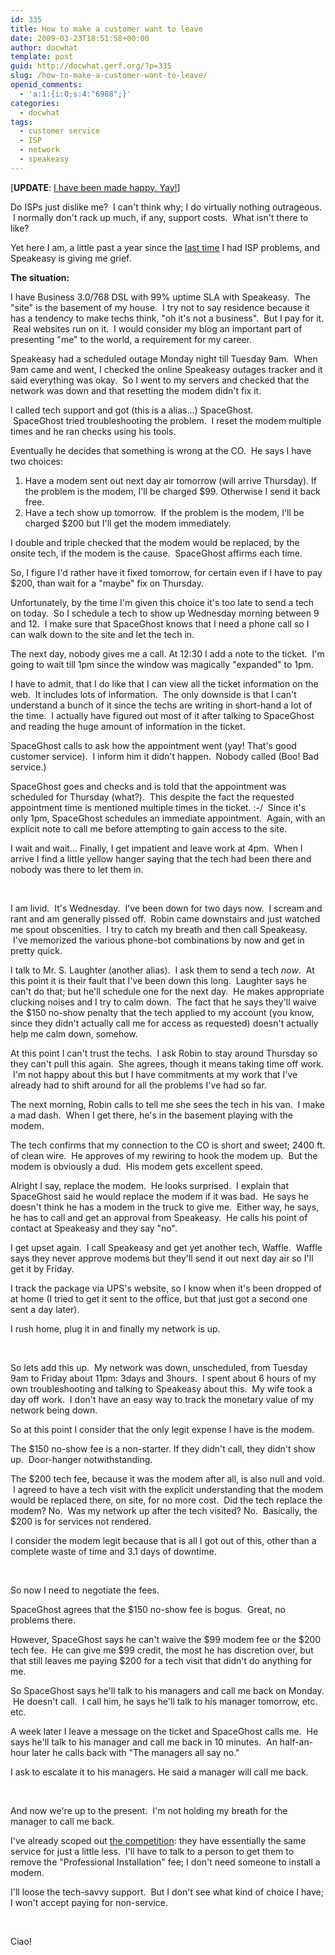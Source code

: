 ```yaml
---
id: 335
title: How to make a customer want to leave
date: 2009-03-23T18:51:58+00:00
author: docwhat
template: post
guid: http://docwhat.gerf.org/?p=335
slug: /how-to-make-a-customer-want-to-leave/
openid_comments:
  - 'a:1:{i:0;s:4:"6988";}'
categories:
  - docwhat
tags:
  - customer service
  - ISP
  - network
  - speakeasy
---
```

[<strong>UPDATE</strong>: <a href="http://docwhat.gerf.org/2009/03/how-speakeasy-made-it-better">I have been made happy. Yay!</a>]

Do ISPs just dislike me?  I can't think why; I do virtually nothing outrageous.  I normally don't rack up much, if any, support costs.  What isn't there to like?

Yet here I am, a little past a year since the <a href="http://docwhat.gerf.org/2008/02/verizon-sucks/">last time</a> I had ISP problems, and Speakeasy is giving me grief.

<strong>The situation:</strong>

I have Business 3.0/768 DSL with 99% uptime SLA with Speakeasy.  The "site" is the basement of my house.  I try not to say residence because it has a tendency to make techs think, "oh it's not a business".  But I pay for it.  Real websites run on it.  I would consider my blog an important part of presenting "me" to the world, a requirement for my career.

Speakeasy had a scheduled outage Monday night till Tuesday 9am.  When 9am came and went, I checked the online Speakeasy outages tracker and it said everything was okay.  So I went to my servers and checked that the network was down and that resetting the modem didn't fix it.

I called tech support and got (this is a alias...) SpaceGhost.  SpaceGhost tried troubleshooting the problem.  I reset the modem multiple times and he ran checks using his tools.

Eventually he decides that something is wrong at the CO.  He says I have two choices:
<ol>
	<li>Have a modem sent out next day air tomorrow (will arrive Thursday). If the problem is the modem, I'll be charged $99. Otherwise I send it back free.</li>
	<li>Have a tech show up tomorrow.  If the problem is the modem, I'll be charged $200 but I'll get the modem immediately.</li>
</ol>
I double and triple checked that the modem would be replaced, by the onsite tech, if the modem is the cause.  SpaceGhost affirms each time.

So, I figure I'd rather have it fixed tomorrow, for certain even if I have to pay $200, than wait for a "maybe" fix on Thursday.

Unfortunately, by the time I'm given this choice it's too late to send a tech on today.  So I schedule a tech to show up Wednesday morning between 9 and 12.  I make sure that SpaceGhost knows that I need a phone call so I can walk down to the site and let the tech in.

The next day, nobody gives me a call. At 12:30 I add a note to the ticket.  I'm going to wait till 1pm since the window was magically "expanded" to 1pm.

I have to admit, that I do like that I can view all the ticket information on the web.  It includes lots of information.  The only downside is that I can't understand a bunch of it since the techs are writing in short-hand a lot of the time.  I actually have figured out most of it after talking to SpaceGhost and reading the huge amount of information in the ticket.

SpaceGhost calls to ask how the appointment went (yay! That's good customer service).  I inform him it didn't happen.  Nobody called (Boo! Bad service.)

SpaceGhost goes and checks and is told that the appointment was scheduled for Thursday (what?).  This despite the fact the requested appointment time is mentioned multiple times in the ticket. :-/  Since it's only 1pm, SpaceGhost schedules an immediate appointment.  Again, with an explicit note to call me before attempting to gain access to the site.

I wait and wait... Finally, I get impatient and leave work at 4pm.  When I arrive I find a little yellow hanger saying that the tech had been there and nobody was there to let them in. 

 

I am livid.  It's Wednesday.  I've been down for two days now.  I scream and rant and am generally pissed off.  Robin came downstairs and just watched me spout obscenities.  I try to catch my breath and then call Speakeasy.  I've memorized the various phone-bot combinations by now and get in pretty quick.

I talk to Mr. S. Laughter (another alias).  I ask them to send a tech <em>now</em>.  At this point it is their fault that I've been down this long.  Laughter says he can't do that; but he'll schedule one for the next day.  He makes appropriate clucking noises and I try to calm down.  The fact that he says they'll waive the $150 no-show penalty that the tech applied to my account (you know, since they didn't actually call me for access as requested) doesn't actually help me calm down, somehow.

At this point I can't trust the techs.  I ask Robin to stay around Thursday so they can't pull this again.  She agrees, though it means taking time off work.  I'm not happy about this but I have commitments at my work that I've already had to shift around for all the problems I've had so far.

The next morning, Robin calls to tell me she sees the tech in his van.  I make a mad dash.  When I get there, he's in the basement playing with the modem.

The tech confirms that my connection to the CO is short and sweet; 2400 ft. of clean wire.  He approves of my rewiring to hook the modem up.  But the modem is obviously a dud.  His modem gets excellent speed.

Alright I say, replace the modem.  He looks surprised.  I explain that SpaceGhost said he would replace the modem if it was bad.  He says he doesn't think he has a modem in the truck to give me.  Either way, he says, he has to call and get an approval from Speakeasy.  He calls his point of contact at Speakeasy and they say "no".

I get upset again.  I call Speakeasy and get yet another tech, Waffle.  Waffle says they never approve modems but they'll send it out next day air so I'll get it by Friday.

I track the package via UPS's website, so I know when it's been dropped of at home (I tried to get it sent to the office, but that just got a second one sent a day later).

I rush home, plug it in and finally my network is up.

 

So lets add this up.  My network was down, unscheduled, from Tuesday 9am to Friday about 11pm: 3days and 3hours.  I spent about 6 hours of my own troubleshooting and talking to Speakeasy about this.  My wife took a day off work.  I don't have an easy way to track the monetary value of my network being down.

So at this point I consider that the only legit expense I have is the modem.

The $150 no-show fee is a non-starter. If they didn't call, they didn't show up.  Door-hanger notwithstanding.

The $200 tech fee, because it was the modem after all, is also null and void.  I agreed to have a tech visit with the explicit understanding that the modem would be replaced there, on site, for no more cost.  Did the tech replace the modem? No.  Was my network up after the tech visited? No.  Basically, the $200 is for services not rendered.

I consider the modem legit because that is all I got out of this, other than a complete waste of time and 3.1 days of downtime.

 

So now I need to negotiate the fees.

SpaceGhost agrees that the $150 no-show fee is bogus.  Great, no problems there.

However, SpaceGhost says he can't waive the $99 modem fee or the $200 tech fee.  He can give me $99 credit, the most he has discretion over, but that still leaves me paying $200 for a tech visit that didn't do anything for me.

So SpaceGhost says he'll talk to his managers and call me back on Monday.  He doesn't call.  I call him, he says he'll talk to his manager tomorrow, etc. etc.

A week later I leave a message on the ticket and SpaceGhost calls me.  He says he'll talk to his manager and call me back in 10 minutes.  An half-an-hour later he calls back with "The managers all say no." 

I ask to escalate it to his managers. He said a manager will call me back.

 

And now we're up to the present.  I'm not holding my breath for the manager to call me back.

I've already scoped out <a href="http://www.covad.com/">the competition</a>: they have essentially the same service for just a little less.  I'll have to talk to a person to get them to remove the "Professional Installation" fee; I don't need someone to install a modem.

I'll loose the tech-savvy support.  But I don't see what kind of choice I have; I won't accept paying for non-service.

 

Ciao!